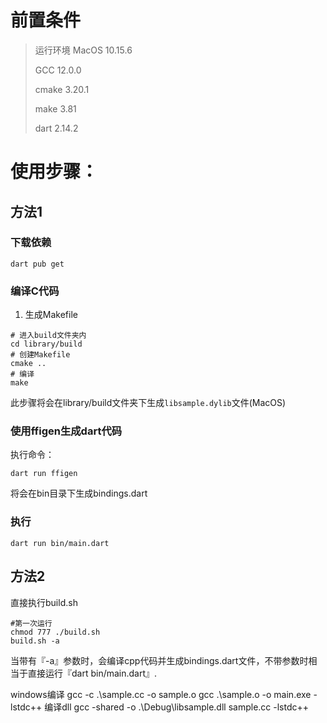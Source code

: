 
# 前置条件

> 运行环境 MacOS 10.15.6
> 
> GCC 12.0.0
> 
> cmake 3.20.1
>
> make 3.81
>
> dart 2.14.2

# 使用步骤：

## 方法1
### 下载依赖
```
dart pub get
```

### 编译C代码

1. 生成Makefile

```shell
# 进入build文件夹内
cd library/build
# 创建Makefile
cmake ..
# 编译
make
```

此步骤将会在library/build文件夹下生成`libsample.dylib`文件(MacOS)

### 使用ffigen生成dart代码

执行命令：
```
dart run ffigen
```
将会在bin目录下生成bindings.dart

### 执行
```
dart run bin/main.dart
```

## 方法2
直接执行build.sh
```
#第一次运行
chmod 777 ./build.sh
build.sh -a
```
当带有『-a』参数时，会编译cpp代码并生成bindings.dart文件，不带参数时相当于直接运行『dart bin/main.dart』.



windows编译
gcc -c .\sample.cc -o sample.o
gcc .\sample.o -o main.exe -lstdc++
编译dll
gcc -shared -o .\Debug\libsample.dll sample.cc -lstdc++